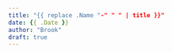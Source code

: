 ```yaml
---
title: "{{ replace .Name "-" " " | title }}"
date: {{ .Date }}
author: "Brook"
draft: true
---
```


